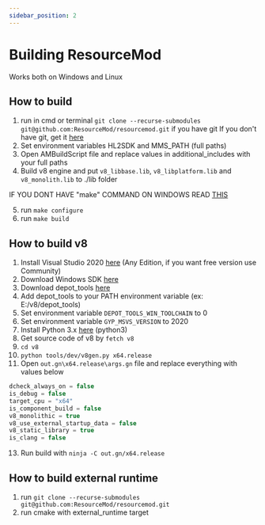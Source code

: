 ```yaml
---
sidebar_position: 2
---
```


# Building ResourceMod

Works both on Windows and Linux

## How to build
1. run in cmd or terminal `git clone --recurse-submodules git@github.com:ResourceMod/resourcemod.git` if you have git
If you don't have git, get it [here](https://git-scm.com/)
2. Set environment variables HL2SDK and MMS_PATH (full paths)
3. Open AMBuildScript file and replace values in additional_includes with your full paths
4. Build v8 engine and put `v8_libbase.lib`, `v8_libplatform.lib` and `v8_monolith.lib` to ./lib folder

IF YOU DONT HAVE "make" COMMAND ON WINDOWS READ [THIS](https://medium.com/@samsorrahman/how-to-run-a-makefile-in-windows-b4d115d7c516)

5. run `make configure`
6. run `make build`

## How to build v8
1. Install Visual Studio 2020 [here](https://my.visualstudio.com/Downloads) (Any Edition, if you want free version use Community)
2. Download Windows SDK [here](https://download.microsoft.com/download/3/6/3/36301F10-B142-46FA-BE8C-728ECFD62EA5/windowssdk/winsdksetup.exe)
3. Download depot_tools [here](https://storage.googleapis.com/chrome-infra/depot_tools.zip)
4. Add depot_tools to your PATH environment variable (ex: E:/v8/depot_tools)
5. Set environment variable `DEPOT_TOOLS_WIN_TOOLCHAIN` to 0
6. Set environment variable `GYP_MSVS_VERSION` to 2020
7. Install Python 3.x [here](https://www.python.org/) (python3)
8. Get source code of v8 by `fetch v8`
9. `cd v8`
10. `python tools/dev/v8gen.py x64.release`
11. Open `out.gn\x64.release\args.gn` file and replace everything with values below
```jsx title="out.gn\x64.release\args.gn"
dcheck_always_on = false
is_debug = false
target_cpu = "x64"
is_component_build = false
v8_monolithic = true
v8_use_external_startup_data = false
v8_static_library = true
is_clang = false
```
13. Run build with `ninja -C out.gn/x64.release`

## How to build external runtime
1. run `git clone --recurse-submodules git@github.com:ResourceMod/resourcemod.git`
2. run cmake with external_runtime target
